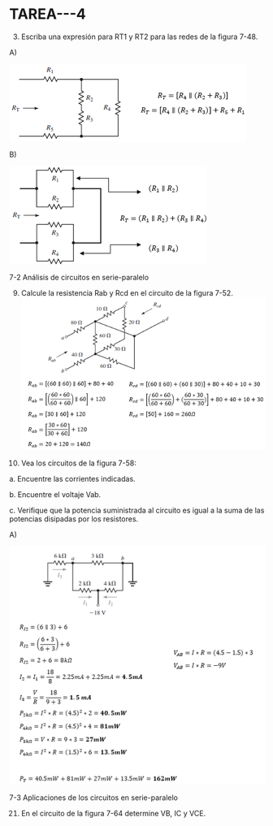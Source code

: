 # TAREA---4


3. Escriba una expresión para RT1 y RT2 para las redes de la figura 7-48.

A)

 ![](https://github.com/Anabeltoapanta/TAREA---4/blob/main/EJERCICIO%203%20LITERAL%20A.png)
 
B)

![](https://github.com/Anabeltoapanta/TAREA---4/blob/main/EJERCICIO%203%20LITERAL%20B.png)

7-2 Análisis de circuitos en serie-paralelo

9. Calcule la resistencia Rab y Rcd en el circuito de la figura 7-52.
![](https://github.com/Anabeltoapanta/TAREA---4/blob/main/EJERCICIO%209.png)


15. Vea los circuitos de la figura 7-58:

a. Encuentre las corrientes indicadas.

b. Encuentre el voltaje Vab.

c. Verifique que la potencia suministrada al circuito es igual a la suma de las
potencias disipadas por los resistores.

A)

![](https://github.com/Anabeltoapanta/TAREA---4/blob/main/EJERCICIO%2015%20LITERAL%20A.png)

7-3 Aplicaciones de los circuitos en serie-paralelo

21. En el circuito de la figura 7-64 determine VB, IC y VCE.





